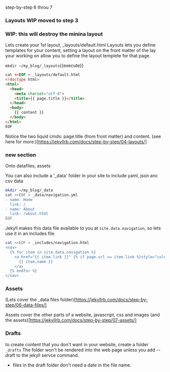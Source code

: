 step-by-step 6 throu 7



### Layouts   WIP moved to step 3

### WIP: this will destroy the minina layout
Lets create your 1st layout, _layouts/default.html
Layouts lets you define templates for your content, setting a layout on the front matter of the lay your working on allow you to define the layout templete for that page.

`mkdir ~/my_blog/_layouts`{{execute}}


```html
cat <<EOF > _layouts/default.html
<!doctype html>
<html>
  <head>
    <meta charset="utf-8">
    <title>{{ page.title }}</title>
  </head>
  <body>
    {{ content }}
  </body>
</html>
EOF
```
Notice the two liquid cmds: page.title (from front matter) and content.
(see here for more:)[https://jekyllrb.com/docs/step-by-step/04-layouts/]






### new section

Onto datafiles,  assets

You can also include a '_data' folder in your site to include yaml, json anc csv data

```bash
mkdir ~/my_blog/_data
cat <<EOF > _data/navigation.yml
- name: Home
  link: /
- name: About
  link: /about.html
EOF
```

Jekyll makes this data file available to you at `site.data.navigation`, so lets use it in an includes file

```bash
cat <<EOF > _includes/navigation.html
<nav>
  {% for item in site.data.navigation %}
    <a href="{{ item.link }}" {% if page.url == item.link %}style="color: red;"{% endif %}>
      {{ item.name }}
    </a>
  {% endfor %}
</nav>
```


### Assets



(Lets cover the _data files folder)[https://jekyllrb.com/docs/step-by-step/06-data-files/]


Assets cover the other parts of a website, javascript, css and images
(and the assets)[https://jekyllrb.com/docs/step-by-step/07-assets/]

### Drafts

to create content that you don't want in your website, create a folder `_drafts`
The folder won't be rendered  into the web page unless you add --draft to the jekyll servce command.
* files in the draft folder don't need a date in the file name.
